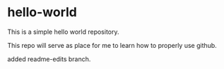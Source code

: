 # hello-world
This is a simple hello world repository.

This repo will serve as place for me to learn how to properly use github.

added readme-edits branch.
